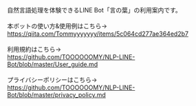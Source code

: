 自然言語処理を体験できるLINE Bot「言の葉」の利用案内です。
<br><br>
本ボットの使い方&使用例はこちら→
<br>
https://qiita.com/Tommyyyyyyy/items/5c064cd277ae364ed2b7
<br><br>
利用規約はこちら→
<br>
https://github.com/TOOOOOOMY/NLP-LINE-Bot/blob/master/User_guide.md
<br><br>
プライバシーポリシーはこちら→
<br>
https://github.com/TOOOOOOMY/NLP-LINE-Bot/blob/master/privacy_policy.md
